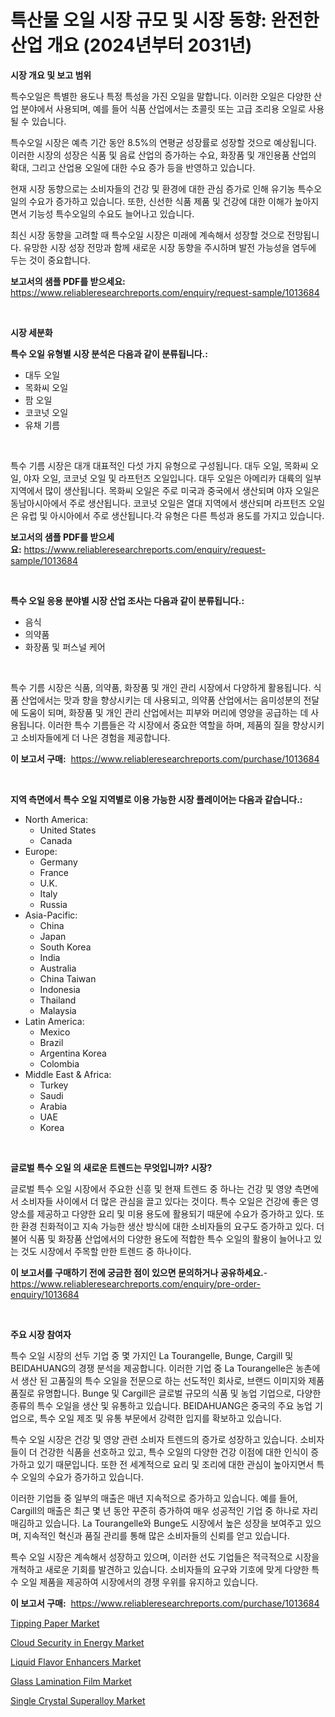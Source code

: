 <p><h1>특산물 오일 시장 규모 및 시장 동향: 완전한 산업 개요 (2024년부터 2031년)</h1></p><p><strong>시장 개요 및 보고 범위</strong></p>
<p><p>특수오일은 특별한 용도나 특정 특성을 가진 오일을 말합니다. 이러한 오일은 다양한 산업 분야에서 사용되며, 예를 들어 식품 산업에서는 초콜릿 또는 고급 조리용 오일로 사용될 수 있습니다.</p><p>특수오일 시장은 예측 기간 동안 8.5%의 연평균 성장률로 성장할 것으로 예상됩니다. 이러한 시장의 성장은 식품 및 음료 산업의 증가하는 수요, 화장품 및 개인용품 산업의 확대, 그리고 산업용 오일에 대한 수요 증가 등을 반영하고 있습니다.</p><p>현재 시장 동향으로는 소비자들의 건강 및 환경에 대한 관심 증가로 인해 유기농 특수오일의 수요가 증가하고 있습니다. 또한, 신선한 식품 제품 및 건강에 대한 이해가 높아지면서 기능성 특수오일의 수요도 늘어나고 있습니다.</p><p>최신 시장 동향을 고려할 때 특수오일 시장은 미래에 계속해서 성장할 것으로 전망됩니다. 유망한 시장 성장 전망과 함께 새로운 시장 동향을 주시하며 발전 가능성을 염두에 두는 것이 중요합니다.</p></p>
<p><strong>보고서의 샘플 PDF를 받으세요:</strong> <a href="https://www.reliableresearchreports.com/enquiry/request-sample/1013684">https://www.reliableresearchreports.com/enquiry/request-sample/1013684</a></p>
<p>&nbsp;</p>
<p><strong>시장 세분화</strong></p>
<p><strong>특수 오일 유형별 시장 분석은 다음과 같이 분류됩니다.:</strong></p>
<p><ul><li>대두 오일</li><li>목화씨 오일</li><li>팜 오일</li><li>코코넛 오일</li><li>유채 기름</li></ul></p>
<p>&nbsp;</p>
<p><p>특수 기름 시장은 대개 대표적인 다섯 가지 유형으로 구성됩니다. 대두 오일, 목화씨 오일, 야자 오일, 코코넛 오일 및 라프턴즈 오일입니다. 대두 오일은 아메리카 대륙의 일부 지역에서 많이 생산됩니다. 목화씨 오일은 주로 미국과 중국에서 생산되며 야자 오일은 동남아시아에서 주로 생산됩니다. 코코넛 오일은 열대 지역에서 생산되며 라프턴즈 오일은 유럽 및 아시아에서 주로 생산됩니다.각 유형은 다른 특성과 용도를 가지고 있습니다.</p></p>
<p><strong>보고서의 샘플 PDF를 받으세요:</strong>&nbsp;<a href="https://www.reliableresearchreports.com/enquiry/request-sample/1013684">https://www.reliableresearchreports.com/enquiry/request-sample/1013684</a></p>
<p>&nbsp;</p>
<p><strong> 특수 오일 응용 분야별 시장 산업 조사는 다음과 같이 분류됩니다.:</strong></p>
<p><ul><li>음식</li><li>의약품</li><li>화장품 및 퍼스널 케어</li></ul></p>
<p>&nbsp;</p>
<p><p>특수 기름 시장은 식품, 의약품, 화장품 및 개인 관리 시장에서 다양하게 활용됩니다. 식품 산업에서는 맛과 향을 향상시키는 데 사용되고, 의약품 산업에서는 음미성분의 전달에 도움이 되며, 화장품 및 개인 관리 산업에서는 피부와 머리에 영양을 공급하는 데 사용됩니다. 이러한 특수 기름들은 각 시장에서 중요한 역할을 하며, 제품의 질을 향상시키고 소비자들에게 더 나은 경험을 제공합니다.</p></p>
<p><strong>이 보고서 구매:</strong>&nbsp; <a href="https://www.reliableresearchreports.com/purchase/1013684">https://www.reliableresearchreports.com/purchase/1013684</a></p>
<p>&nbsp;</p>
<p><strong>지역 측면에서 특수 오일 지역별로 이용 가능한 시장 플레이어는 다음과 같습니다.:</strong></p>
<p><ul>
    <li>
        North America:
        <ul>
            <li>United States</li>
            <li>Canada</li>
        </ul>
    </li>
    <li>
        Europe:
        <ul>
            <li>Germany</li>
            <li>France</li>
            <li>U.K.</li>
            <li>Italy</li>
            <li>Russia</li>
        </ul>
    </li>
    <li>
        Asia-Pacific:
        <ul>
            <li>China</li>
            <li>Japan</li>
            <li>South Korea</li>
            <li>India</li>
            <li>Australia</li>
            <li>China Taiwan</li>
            <li>Indonesia</li>
            <li>Thailand</li>
            <li>Malaysia</li>
        </ul>
    </li>
    <li>
        Latin America:
        <ul>
            <li>Mexico</li>
            <li>Brazil</li>
            <li>Argentina Korea</li>
            <li>Colombia</li>
        </ul>
    </li>
    <li>
        Middle East & Africa:
        <ul>
            <li>Turkey</li>
            <li>Saudi</li>
            <li>Arabia</li>
            <li>UAE</li>
            <li>Korea</li>
        </ul>
    </li>
    </ul></p>
<p>&nbsp;</p>
<p><strong>글로벌 특수 오일 의 새로운 트렌드는 무엇입니까? 시장?</strong></p>
<p><p>글로벌 특수 오일 시장에서 주요한 신흥 및 현재 트렌드 중 하나는 건강 및 영양 측면에서 소비자들 사이에서 더 많은 관심을 끌고 있다는 것이다. 특수 오일은 건강에 좋은 영양소를 제공하고 다양한 요리 및 미용 용도에 활용되기 때문에 수요가 증가하고 있다. 또한 환경 친화적이고 지속 가능한 생산 방식에 대한 소비자들의 요구도 증가하고 있다. 더불어 식품 및 화장품 산업에서의 다양한 용도에 적합한 특수 오일의 활용이 늘어나고 있는 것도 시장에서 주목할 만한 트렌드 중 하나이다.</p></p>
<p><strong>이 보고서를 구매하기 전에 궁금한 점이 있으면 문의하거나 공유하세요.</strong>- <a href="https://www.reliableresearchreports.com/enquiry/pre-order-enquiry/1013684">https://www.reliableresearchreports.com/enquiry/pre-order-enquiry/1013684</a></p>
<p>&nbsp;</p>
<p><strong>주요 시장 참여자</strong></p>
<p><p>특수 오일 시장의 선두 기업 중 몇 가지인 La Tourangelle, Bunge, Cargill 및 BEIDAHUANG의 경쟁 분석을 제공합니다. 이러한 기업 중 La Tourangelle은 농촌에서 생산 된 고품질의 특수 오일을 전문으로 하는 선도적인 회사로, 브랜드 이미지와 제품 품질로 유명합니다. Bunge 및 Cargill은 글로벌 규모의 식품 및 농업 기업으로, 다양한 종류의 특수 오일을 생산 및 유통하고 있습니다. BEIDAHUANG은 중국의 주요 농업 기업으로, 특수 오일 제조 및 유통 부문에서 강력한 입지를 확보하고 있습니다.</p><p>특수 오일 시장은 건강 및 영양 관련 소비자 트렌드의 증가로 성장하고 있습니다. 소비자들이 더 건강한 식품을 선호하고 있고, 특수 오일의 다양한 건강 이점에 대한 인식이 증가하고 있기 때문입니다. 또한 전 세계적으로 요리 및 조리에 대한 관심이 높아지면서 특수 오일의 수요가 증가하고 있습니다.</p><p>이러한 기업들 중 일부의 매출은 매년 지속적으로 증가하고 있습니다. 예를 들어, Cargill의 매출은 최근 몇 년 동안 꾸준히 증가하여 매우 성공적인 기업 중 하나로 자리매김하고 있습니다. La Tourangelle와 Bunge도 시장에서 높은 성장을 보여주고 있으며, 지속적인 혁신과 품질 관리를 통해 많은 소비자들의 신뢰를 얻고 있습니다.</p><p>특수 오일 시장은 계속해서 성장하고 있으며, 이러한 선도 기업들은 적극적으로 시장을 개척하고 새로운 기회를 발견하고 있습니다. 소비자들의 요구와 기호에 맞게 다양한 특수 오일 제품을 제공하여 시장에서의 경쟁 우위를 유지하고 있습니다.</p></p>
<p><strong>이 보고서 구매:</strong>&nbsp;&nbsp;<a href="https://www.reliableresearchreports.com/purchase/1013684">https://www.reliableresearchreports.com/purchase/1013684</a></p>
<p><p><a href="https://github.com/rahu1506/Market-Research-Report-List-3/blob/main/tipping-paper-market.md">Tipping Paper Market</a></p><p><a href="https://issuu.com/reportprime-2/docs/cloud-security-in-energy-market-size-2030.pptx">Cloud Security in Energy Market</a></p><p><a href="https://view.publitas.com/reportprime-1/liquid-flavor-enhancers-market-analysis-and-market-size-global-industry-overview-market-segmentation-and-forecast-2024-to-2031/">Liquid Flavor Enhancers Market</a></p><p><a href="https://github.com/FassouRP/Market-Research-Report-List-3/blob/main/glass-lamination-film-market.md">Glass Lamination Film Market</a></p><p><a href="https://faithful-glue-af3.notion.site/Single-Crystal-Superalloy-Market-Challenges-Opportunities-and-Growth-Drivers-and-Major-Market-Pla-f14cdcf9c3f042d384a81ebc731889d1">Single Crystal Superalloy Market</a></p></p>
